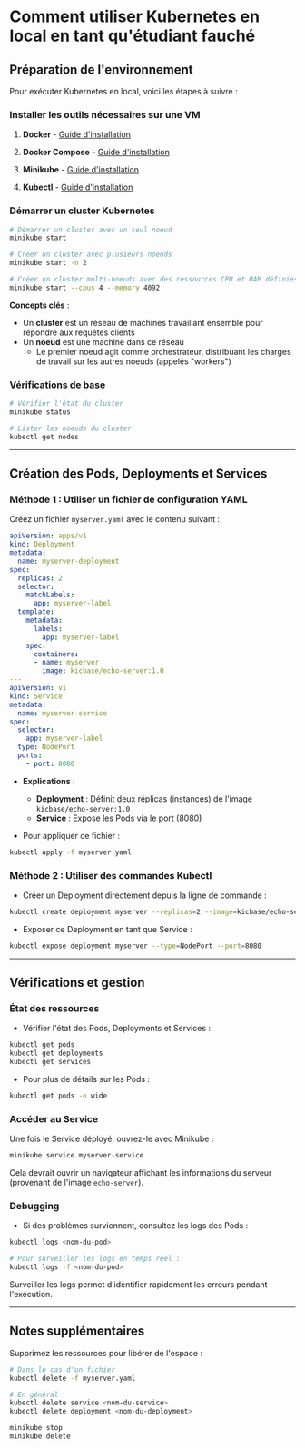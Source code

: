 # Comment utiliser Kubernetes en local en tant qu'étudiant fauché

## Préparation de l'environnement

Pour exécuter Kubernetes en local, voici les étapes à suivre :

### Installer les outils nécessaires sur une VM

  1. **Docker** - [Guide d'installation](https://www.digitalocean.com/community/tutorials/how-to-install-and-use-docker-on-ubuntu-22-04)

  2. **Docker Compose** - [Guide d'installation](https://www.digitalocean.com/community/tutorials/how-to-install-and-use-docker-compose-on-ubuntu-22-04)

  3. **Minikube** - [Guide d'installation](https://minikube.sigs.k8s.io/docs/start)

  4. **Kubectl** - [Guide d'installation](https://kubernetes.io/docs/tasks/tools/install-kubectl-linux/)

### Démarrer un cluster Kubernetes

```sh
# Démarrer un cluster avec un seul noeud
minikube start

# Créer un cluster avec plusieurs noeuds
minikube start -n 2

# Créer un cluster multi-noeuds avec des ressources CPU et RAM définies
minikube start --cpus 4 --memory 4092
```

**Concepts clés** :
- Un **cluster** est un réseau de machines travaillant ensemble pour répondre aux requêtes clients
- Un **noeud** est une machine dans ce réseau
  - Le premier noeud agit comme orchestrateur, distribuant les charges de travail sur les autres noeuds (appelés "workers")

### Vérifications de base

```sh
# Vérifier l'état du cluster
minikube status

# Lister les noeuds du cluster
kubectl get nodes
```

---

## Création des Pods, Deployments et Services

### Méthode 1 : Utiliser un fichier de configuration YAML

Créez un fichier `myserver.yaml` avec le contenu suivant :

```yaml
apiVersion: apps/v1
kind: Deployment
metadata:
  name: myserver-deployment
spec:
  replicas: 2
  selector:
    matchLabels:
      app: myserver-label
  template:
    metadata:
      labels:
        app: myserver-label
    spec:
      containers:
      - name: myserver
        image: kicbase/echo-server:1.0
---
apiVersion: v1
kind: Service
metadata:
  name: myserver-service
spec:
  selector:
    app: myserver-label
  type: NodePort
  ports:
    - port: 8080
```

- **Explications** :
  - **Deployment** : Définit deux réplicas (instances) de l'image `kicbase/echo-server:1.0`
  - **Service** : Expose les Pods via le port (8080)

- Pour appliquer ce fichier :

```sh
kubectl apply -f myserver.yaml
```

### Méthode 2 : Utiliser des commandes Kubectl

- Créer un Deployment directement depuis la ligne de commande :

```sh
kubectl create deployment myserver --replicas=2 --image=kicbase/echo-server:1.0
```

- Exposer ce Deployment en tant que Service :

```sh
kubectl expose deployment myserver --type=NodePort --port=8080
```

---

## Vérifications et gestion

### État des ressources

- Vérifier l'état des Pods, Deployments et Services :

```sh
kubectl get pods
kubectl get deployments
kubectl get services
```

- Pour plus de détails sur les Pods :

```sh
kubectl get pods -o wide
```

### Accéder au Service

Une fois le Service déployé, ouvrez-le avec Minikube :

```sh
minikube service myserver-service
```

Cela devrait ouvrir un navigateur affichant les informations du serveur (provenant de l'image `echo-server`).

### Debugging

- Si des problèmes surviennent, consultez les logs des Pods :

```sh
kubectl logs <nom-du-pod>

# Pour surveiller les logs en temps réel :
kubectl logs -f <nom-du-pod>
```

Surveiller les logs permet d’identifier rapidement les erreurs pendant l'exécution.

---

## Notes supplémentaires

Supprimez les ressources pour libérer de l'espace :

```sh
# Dans le cas d'un fichier
kubectl delete -f myserver.yaml

# En général
kubectl delete service <nom-du-service>
kubectl delete deployment <nom-du-deployment>

minikube stop
minikube delete
```
